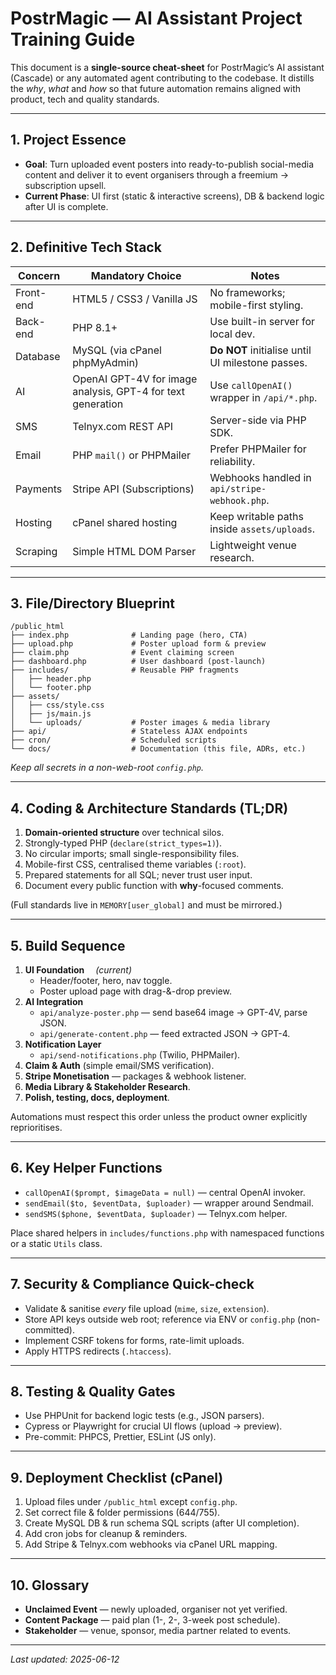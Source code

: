 # PostrMagic — AI Assistant Project Training Guide

This document is a **single-source cheat-sheet** for PostrMagic’s AI assistant (Cascade) or any automated agent contributing to the codebase. It distills the *why*, *what* and *how* so that future automation remains aligned with product, tech and quality standards.

---
## 1. Project Essence
* **Goal**: Turn uploaded event posters into ready-to-publish social-media content and deliver it to event organisers through a freemium → subscription upsell.
* **Current Phase**: UI first (static & interactive screens), DB & backend logic after UI is complete.

---
## 2. Definitive Tech Stack
| Concern | Mandatory Choice | Notes |
|---------|------------------|-------|
| Front-end | HTML5 / CSS3 / Vanilla JS | No frameworks; mobile-first styling. |
| Back-end | PHP 8.1+ | Use built-in server for local dev. |
| Database | MySQL (via cPanel phpMyAdmin) | **Do NOT** initialise until UI milestone passes. |
| AI | OpenAI GPT-4V for image analysis, GPT-4 for text generation | Use `callOpenAI()` wrapper in `/api/*.php`. |
| SMS | Telnyx.com REST API | Server-side via PHP SDK. |
| Email | PHP `mail()` or PHPMailer | Prefer PHPMailer for reliability. |
| Payments | Stripe API (Subscriptions) | Webhooks handled in `api/stripe-webhook.php`. |
| Hosting | cPanel shared hosting | Keep writable paths inside `assets/uploads`. |
| Scraping | Simple HTML DOM Parser | Lightweight venue research. |

---
## 3. File/Directory Blueprint
```
/public_html
├── index.php              # Landing page (hero, CTA)
├── upload.php             # Poster upload form & preview
├── claim.php              # Event claiming screen
├── dashboard.php          # User dashboard (post-launch)
├── includes/              # Reusable PHP fragments
│   ├── header.php
│   └── footer.php
├── assets/
│   ├── css/style.css
│   ├── js/main.js
│   └── uploads/           # Poster images & media library
├── api/                   # Stateless AJAX endpoints
├── cron/                  # Scheduled scripts
└── docs/                  # Documentation (this file, ADRs, etc.)
```
*Keep all secrets in a non-web-root `config.php`.*

---
## 4. Coding & Architecture Standards (TL;DR)
1. **Domain-oriented structure** over technical silos.
2. Strongly-typed PHP (`declare(strict_types=1)`).
3. No circular imports; small single-responsibility files.
4. Mobile-first CSS, centralised theme variables (`:root`).
5. Prepared statements for all SQL; never trust user input.
6. Document every public function with **why**-focused comments.

(Full standards live in `MEMORY[user_global]` and must be mirrored.)

---
## 5. Build Sequence
1. **UI Foundation**   *(current)*
   * Header/footer, hero, nav toggle.
   * Poster upload page with drag-&-drop preview.
2. **AI Integration**  
   * `api/analyze-poster.php` — send base64 image → GPT-4V, parse JSON.
   * `api/generate-content.php` — feed extracted JSON → GPT-4.
3. **Notification Layer**
   * `api/send-notifications.php` (Twilio, PHPMailer).
4. **Claim & Auth** (simple email/SMS verification).
5. **Stripe Monetisation** — packages & webhook listener.
6. **Media Library & Stakeholder Research**.
7. **Polish, testing, docs, deployment**.

Automations must respect this order unless the product owner explicitly reprioritises.

---
## 6. Key Helper Functions
* `callOpenAI($prompt, $imageData = null)` — central OpenAI invoker.
* `sendEmail($to, $eventData, $uploader)` — wrapper around Sendmail.
* `sendSMS($phone, $eventData, $uploader)` — Telnyx.com helper.

Place shared helpers in `includes/functions.php` with namespaced functions or a static `Utils` class.

---
## 7. Security & Compliance Quick-check
* Validate & sanitise *every* file upload (`mime`, `size`, `extension`).
* Store API keys outside web root; reference via ENV or `config.php` (non-committed).
* Implement CSRF tokens for forms, rate-limit uploads.
* Apply HTTPS redirects (`.htaccess`).

---
## 8. Testing & Quality Gates
* Use PHPUnit for backend logic tests (e.g., JSON parsers).
* Cypress or Playwright for crucial UI flows (upload → preview).
* Pre-commit: PHPCS, Prettier, ESLint (JS only).

---
## 9. Deployment Checklist (cPanel)
1. Upload files under `/public_html` except `config.php`.
2. Set correct file & folder permissions (644/755).
3. Create MySQL DB & run schema SQL scripts (after UI completion).
4. Add cron jobs for cleanup & reminders.
5. Add Stripe & Telnyx.com webhooks via cPanel URL mapping.

---
## 10. Glossary
* **Unclaimed Event** — newly uploaded, organiser not yet verified.
* **Content Package** — paid plan (1-, 2-, 3-week post schedule).
* **Stakeholder** — venue, sponsor, media partner related to events.

---
*Last updated: 2025-06-12*
